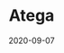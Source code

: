 ---
title: Atega
description: Atega is a fast and creative theme for creating a minimal blog for Jekyll.
image: '/assets/img/projects/atega-preview.jpg'
price: 29
home: https://jekyllthemes.io/theme/atega-blog-jekyll-theme
demo: https://atega.netlify.app/
date: 2020-09-07
---
